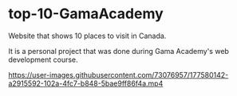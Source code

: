 # top-10-GamaAcademy
Website that shows 10 places to visit in Canada.

It is a personal project that was done during Gama Academy's web development course.

https://user-images.githubusercontent.com/73076957/177580142-a2915592-102a-4fc7-b848-5bae9ff86f4a.mp4
